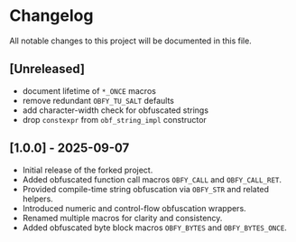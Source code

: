 # Changelog

All notable changes to this project will be documented in this file.

## [Unreleased]
- document lifetime of `*_ONCE` macros
- remove redundant `OBFY_TU_SALT` defaults
- add character-width check for obfuscated strings
- drop `constexpr` from `obf_string_impl` constructor

## [1.0.0] - 2025-09-07
- Initial release of the forked project.
- Added obfuscated function call macros `OBFY_CALL` and `OBFY_CALL_RET`.
- Provided compile-time string obfuscation via `OBFY_STR` and related helpers.
- Introduced numeric and control-flow obfuscation wrappers.
- Renamed multiple macros for clarity and consistency.
- Added obfuscated byte block macros `OBFY_BYTES` and `OBFY_BYTES_ONCE`.

